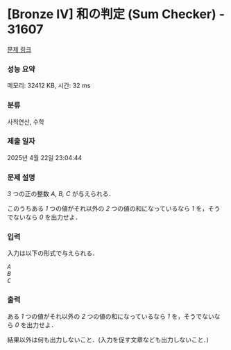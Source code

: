 # [Bronze IV] 和の判定 (Sum Checker) - 31607 

[문제 링크](https://www.acmicpc.net/problem/31607) 

### 성능 요약

메모리: 32412 KB, 시간: 32 ms

### 분류

사칙연산, 수학

### 제출 일자

2025년 4월 22일 23:04:44

### 문제 설명

<p><var>3</var> つの正の整数 <var>A, B, C</var> が与えられる．</p>

<p>このうちある <var>1</var> つの値がそれ以外の <var>2</var> つの値の和になっているなら <var>1</var> を，そうでないなら <var>0</var> を出力せよ．</p>

### 입력 

 <p>入力は以下の形式で与えられる．</p>

<pre><var>A</var>
<var>B</var>
<var>C</var>
</pre>

### 출력 

 <p>ある <var>1</var> つの値がそれ以外の <var>2</var> つの値の和になっているなら <var>1</var> を，そうでないなら <var>0</var> を出力せよ．</p>

<p>結果以外は何も出力しないこと．(入力を促す文章なども出力しないこと．)</p>

